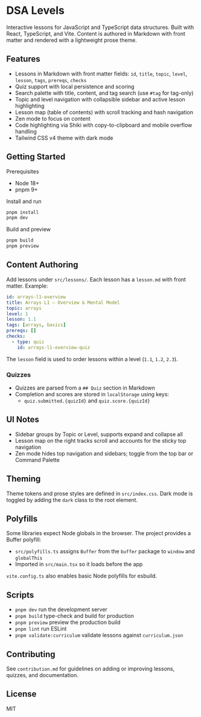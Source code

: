 # DSA Levels

Interactive lessons for JavaScript and TypeScript data structures. Built with React, TypeScript, and Vite. Content is authored in Markdown with front matter and rendered with a lightweight prose theme.

## Features

- Lessons in Markdown with front matter fields: `id`, `title`, `topic`, `level`, `lesson`, `tags`, `prereqs`, `checks`
- Quiz support with local persistence and scoring
- Search palette with title, content, and tag search (use `#tag` for tag-only)
- Topic and level navigation with collapsible sidebar and active lesson highlighting
- Lesson map (table of contents) with scroll tracking and hash navigation
- Zen mode to focus on content
- Code highlighting via Shiki with copy-to-clipboard and mobile overflow handling
- Tailwind CSS v4 theme with dark mode

## Getting Started

Prerequisites

- Node 18+
- pnpm 9+

Install and run

```bash
pnpm install
pnpm dev
```

Build and preview

```bash
pnpm build
pnpm preview
```

## Content Authoring

Add lessons under `src/lessons/`. Each lesson has a `lesson.md` with front matter. Example:

```yaml
id: arrays-l1-overview
title: Arrays L1 — Overview & Mental Model
topic: arrays
level: 1
lesson: 1.1
tags: [arrays, basics]
prereqs: []
checks:
  - type: quiz
    id: arrays-l1-overview-quiz
```

The `lesson` field is used to order lessons within a level (`1.1`, `1.2`, `2.3`).

### Quizzes

- Quizzes are parsed from a `## Quiz` section in Markdown
- Completion and scores are stored in `localStorage` using keys:
  - `quiz.submitted.{quizId}` and `quiz.score.{quizId}`

## UI Notes

- Sidebar groups by Topic or Level, supports expand and collapse all
- Lesson map on the right tracks scroll and accounts for the sticky top navigation
- Zen mode hides top navigation and sidebars; toggle from the top bar or Command Palette

## Theming

Theme tokens and prose styles are defined in `src/index.css`. Dark mode is toggled by adding the `dark` class to the root element.

## Polyfills

Some libraries expect Node globals in the browser. The project provides a Buffer polyfill:

- `src/polyfills.ts` assigns `Buffer` from the `buffer` package to `window` and `globalThis`
- Imported in `src/main.tsx` so it loads before the app

`vite.config.ts` also enables basic Node polyfills for esbuild.

## Scripts

- `pnpm dev` run the development server
- `pnpm build` type-check and build for production
- `pnpm preview` preview the production build
- `pnpm lint` run ESLint
- `pnpm validate:curriculum` validate lessons against `curriculum.json`

## Contributing

See `contribution.md` for guidelines on adding or improving lessons, quizzes, and documentation.

## License

MIT
